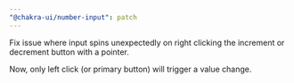 ```yaml
---
"@chakra-ui/number-input": patch
---
```


Fix issue where input spins unexpectedly on right clicking the increment or
decrement button with a pointer.

Now, only left click (or primary button) will trigger a value change.

